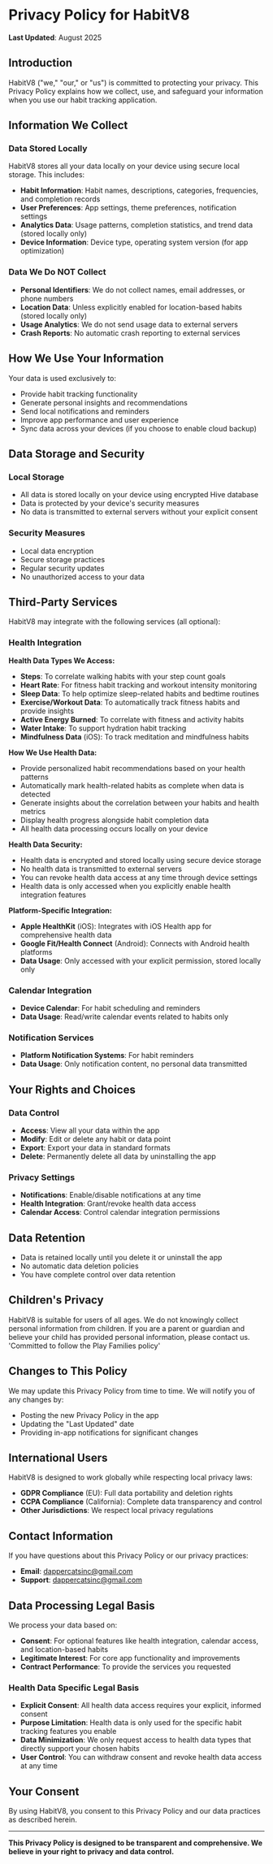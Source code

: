 # Privacy Policy for HabitV8

**Last Updated**: August 2025

## Introduction

HabitV8 ("we," "our," or "us") is committed to protecting your privacy. This Privacy Policy explains how we collect, use, and safeguard your information when you use our habit tracking application.

## Information We Collect

### Data Stored Locally

HabitV8 stores all your data locally on your device using secure local storage. This includes:

- **Habit Information**: Habit names, descriptions, categories, frequencies, and completion records
- **User Preferences**: App settings, theme preferences, notification settings
- **Analytics Data**: Usage patterns, completion statistics, and trend data (stored locally only)
- **Device Information**: Device type, operating system version (for app optimization)

### Data We Do NOT Collect

- **Personal Identifiers**: We do not collect names, email addresses, or phone numbers
- **Location Data**: Unless explicitly enabled for location-based habits (stored locally only)
- **Usage Analytics**: We do not send usage data to external servers
- **Crash Reports**: No automatic crash reporting to external services

## How We Use Your Information

Your data is used exclusively to:

- Provide habit tracking functionality
- Generate personal insights and recommendations
- Send local notifications and reminders
- Improve app performance and user experience
- Sync data across your devices (if you choose to enable cloud backup)

## Data Storage and Security

### Local Storage
- All data is stored locally on your device using encrypted Hive database
- Data is protected by your device's security measures
- No data is transmitted to external servers without your explicit consent

### Security Measures
- Local data encryption
- Secure storage practices
- Regular security updates
- No unauthorized access to your data

## Third-Party Services

HabitV8 may integrate with the following services (all optional):

### Health Integration

**Health Data Types We Access:**
- **Steps**: To correlate walking habits with your step count goals
- **Heart Rate**: For fitness habit tracking and workout intensity monitoring
- **Sleep Data**: To help optimize sleep-related habits and bedtime routines
- **Exercise/Workout Data**: To automatically track fitness habits and provide insights
- **Active Energy Burned**: To correlate with fitness and activity habits
- **Water Intake**: To support hydration habit tracking
- **Mindfulness Data** (iOS): To track meditation and mindfulness habits

**How We Use Health Data:**
- Provide personalized habit recommendations based on your health patterns
- Automatically mark health-related habits as complete when data is detected
- Generate insights about the correlation between your habits and health metrics
- Display health progress alongside habit completion data
- All health data processing occurs locally on your device

**Health Data Security:**
- Health data is encrypted and stored locally using secure device storage
- No health data is transmitted to external servers
- You can revoke health data access at any time through device settings
- Health data is only accessed when you explicitly enable health integration features

**Platform-Specific Integration:**
- **Apple HealthKit** (iOS): Integrates with iOS Health app for comprehensive health data
- **Google Fit/Health Connect** (Android): Connects with Android health platforms
- **Data Usage**: Only accessed with your explicit permission, stored locally only

### Calendar Integration
- **Device Calendar**: For habit scheduling and reminders
- **Data Usage**: Read/write calendar events related to habits only

### Notification Services
- **Platform Notification Systems**: For habit reminders
- **Data Usage**: Only notification content, no personal data transmitted

## Your Rights and Choices

### Data Control
- **Access**: View all your data within the app
- **Modify**: Edit or delete any habit or data point
- **Export**: Export your data in standard formats
- **Delete**: Permanently delete all data by uninstalling the app

### Privacy Settings
- **Notifications**: Enable/disable notifications at any time
- **Health Integration**: Grant/revoke health data access
- **Calendar Access**: Control calendar integration permissions

## Data Retention

- Data is retained locally until you delete it or uninstall the app
- No automatic data deletion policies
- You have complete control over data retention

## Children's Privacy

HabitV8 is suitable for users of all ages. We do not knowingly collect personal information from children. If you are a parent or guardian and believe your child has provided personal information, please contact us.
'Committed to follow the Play Families policy' 

## Changes to This Policy

We may update this Privacy Policy from time to time. We will notify you of any changes by:
- Posting the new Privacy Policy in the app
- Updating the "Last Updated" date
- Providing in-app notifications for significant changes

## International Users

HabitV8 is designed to work globally while respecting local privacy laws:
- **GDPR Compliance** (EU): Full data portability and deletion rights
- **CCPA Compliance** (California): Complete data transparency and control
- **Other Jurisdictions**: We respect local privacy regulations

## Contact Information

If you have questions about this Privacy Policy or our privacy practices:

- **Email**: dappercatsinc@gmail.com
- **Support**: dappercatsinc@gmail.com

## Data Processing Legal Basis

We process your data based on:
- **Consent**: For optional features like health integration, calendar access, and location-based habits
- **Legitimate Interest**: For core app functionality and improvements
- **Contract Performance**: To provide the services you requested

### Health Data Specific Legal Basis
- **Explicit Consent**: All health data access requires your explicit, informed consent
- **Purpose Limitation**: Health data is only used for the specific habit tracking features you enable
- **Data Minimization**: We only request access to health data types that directly support your chosen habits
- **User Control**: You can withdraw consent and revoke health data access at any time

## Your Consent

By using HabitV8, you consent to this Privacy Policy and our data practices as described herein.

---

**This Privacy Policy is designed to be transparent and comprehensive. We believe in your right to privacy and data control.**